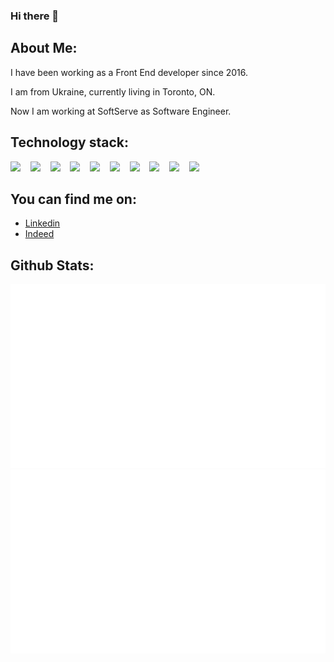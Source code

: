 ### Hi there 👋

<!--
**jnsnrz/jnsnrz** is a ✨ _special_ ✨ repository because its `README.md` (this file) appears on your GitHub profile.

Here are some ideas to get you started:

- 🔭 I’m currently working on ...
- 🌱 I’m currently learning ...
- 👯 I’m looking to collaborate on ...
- 🤔 I’m looking for help with ...
- 💬 Ask me about ...
- 📫 How to reach me: ...
- 😄 Pronouns: ...
- ⚡ Fun fact: ...
-->

## About Me:

I have been working as a Front End developer since 2016. 

I am from Ukraine, currently living in Toronto, ON.

Now I am working at SoftServe as Software Engineer.

## Technology stack:

<img src="https://raw.githubusercontent.com/get-icon/geticon/fc0f660daee147afb4a56c64e12bde6486b73e39/icons/angular-icon.svg" width="30">&nbsp;&nbsp;&nbsp;&nbsp;<img src="https://raw.githubusercontent.com/gilbarbara/logos/master/logos/react.svg" width="30">&nbsp;&nbsp;&nbsp;&nbsp;<img src="https://raw.githubusercontent.com/gilbarbara/logos/master/logos/typescript-icon.svg" width="30">&nbsp;&nbsp;&nbsp;&nbsp;<img src="https://raw.githubusercontent.com/gilbarbara/logos/master/logos/javascript.svg" width="30">&nbsp;&nbsp;&nbsp;&nbsp;<img src="https://github.com/gilbarbara/logos/blob/master/logos/html-5.svg" width="30">&nbsp;&nbsp;&nbsp;&nbsp;<img src="https://github.com/gilbarbara/logos/blob/master/logos/css-3.svg" width="30">&nbsp;&nbsp;&nbsp;&nbsp;<img src="https://github.com/gilbarbara/logos/blob/master/logos/jasmine.svg" width="30">&nbsp;&nbsp;&nbsp;&nbsp;<img src="https://raw.githubusercontent.com/gilbarbara/logos/master/logos/git-icon.svg" width="30">&nbsp;&nbsp;&nbsp;&nbsp;<img src="https://raw.githubusercontent.com/gilbarbara/logos/master/logos/webstorm.svg" width="30">&nbsp;&nbsp;&nbsp;&nbsp;<img src="https://raw.githubusercontent.com/gilbarbara/logos/f4c8e8b933aa80ce83b6d6d387e016bf4cb4e376/logos/nestjs.svg" width="30">


## You can find me on:
- [Linkedin](https://www.linkedin.com/in/yevheniia-shabalova/)
- [Indeed](https://my.indeed.com/p/shabalovay-z0vvj59)

## Github Stats:

![](https://raw.githubusercontent.com/jnsnrz/github-stats/9e1840ca072a82d8dd7d169561b4aacdcd4770cd/generated/languages.svg)
![](https://raw.githubusercontent.com/jnsnrz/github-stats/9e1840ca072a82d8dd7d169561b4aacdcd4770cd/generated/overview.svg)
